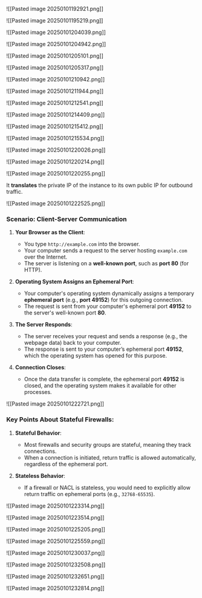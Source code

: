 


![[Pasted image 20250101192921.png]]



![[Pasted image 20250101195219.png]]



![[Pasted image 20250101204039.png]]



![[Pasted image 20250101204942.png]]



![[Pasted image 20250101205101.png]]



![[Pasted image 20250101205317.png]]



![[Pasted image 20250101210942.png]]



![[Pasted image 20250101211944.png]]



![[Pasted image 20250101212541.png]]



![[Pasted image 20250101214409.png]]


![[Pasted image 20250101215412.png]]



![[Pasted image 20250101215534.png]]



![[Pasted image 20250101220026.png]]



![[Pasted image 20250101220214.png]]



![[Pasted image 20250101220255.png]]


It **translates** the private IP of the instance to its own public IP for outbound traffic.

![[Pasted image 20250101222525.png]]

### **Scenario: Client-Server Communication**

1. **Your Browser as the Client**:
    
    - You type `http://example.com` into the browser.
    - Your computer sends a request to the server hosting `example.com` over the Internet.
    - The server is listening on a **well-known port**, such as **port 80** (for HTTP).
2. **Operating System Assigns an Ephemeral Port**:
    
    - Your computer's operating system dynamically assigns a temporary **ephemeral port** (e.g., **port 49152**) for this outgoing connection.
    - The request is sent from your computer's ephemeral port **49152** to the server's well-known port **80**.
3. **The Server Responds**:
    
    - The server receives your request and sends a response (e.g., the webpage data) back to your computer.
    - The response is sent to your computer’s ephemeral port **49152**, which the operating system has opened for this purpose.
4. **Connection Closes**:
    
    - Once the data transfer is complete, the ephemeral port **49152** is closed, and the operating system makes it available for other processes.



![[Pasted image 20250101222721.png]]




### **Key Points About Stateful Firewalls**:

1. **Stateful Behavior**:
    
    - Most firewalls and security groups are stateful, meaning they track connections.
    - When a connection is initiated, return traffic is allowed automatically, regardless of the ephemeral port.
2. **Stateless Behavior**:
    
    - If a firewall or NACL is stateless, you would need to explicitly allow return traffic on ephemeral ports (e.g., `32768-65535`).


![[Pasted image 20250101223314.png]]


![[Pasted image 20250101223514.png]]


![[Pasted image 20250101225205.png]]


![[Pasted image 20250101225559.png]]


![[Pasted image 20250101230037.png]]


![[Pasted image 20250101232508.png]]


![[Pasted image 20250101232651.png]]



![[Pasted image 20250101232814.png]]
